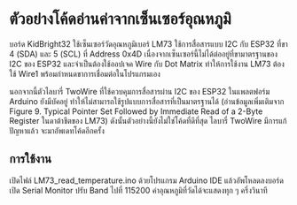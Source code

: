 # ตัวอย่างโค้ดอ่านค่าจากเซ็นเซอร์อุณหภูมิ

บอร์ด KidBright32 ใช้เซ็นเซอร์วัดอุณหภูมิเบอร์ LM73 ใช้การสื่อสารแบบ I2C กับ ESP32 ที่ขา 4 (SDA) และ 5 (SCL) ที่ Address 0x4D เนื่องจากเซ็นเซอร์นี้ไม่ได้ต่ออยู่ที่ขามาตรฐานของ I2C ของ ESP32 และจำเป็นต้องใช้ออปเจค Wire กับ Dot Matrix ทำให้การใช้งาน LM73 ต้องใช้ Wire1 พร้อมกำหนดขาการเชื่อมต่อในโปรแกรมเอง

นอกจากนี้ตัวไลบารี่ TwoWire ที่ใช้ควบคุมการสื่อสารผ่าน I2C ของ ESP32 ในแพลตฟอร์ม Arduino ยังมีบัคอยู่ ทำให้ไม่สามารถใช้รูปแบบการสื่อสารที่เป็นมาตรฐานได้ (อ่านข้อมูลเพิ่มเติมจาก Figure 9. Typical Pointer Set Followed by Immediate Read of a 2-Byte Register ในดาต้าชีตของ LM73) ดังนั้นตัวอย่างนี้ยังไม่ใช่โค้ดที่ดีที่สุด ไลบารี่ TwoWire มีการแก้ปัญหาแล้ว จะมาอัพเดทโค้ดอีกครั้ง

## การใช้งาน

เปิดไฟล์ LM73_read_temperature.ino ด้วยโปรแกรม Arduino IDE แล้วอัพโหลดลงบอร์ด เปิด Serial Monitor ปรับ Band ไปที่ 115200 ค่าอุณหภูมิที่วัดได้จะแสดงทุก ๆ ครึ่งวินาที